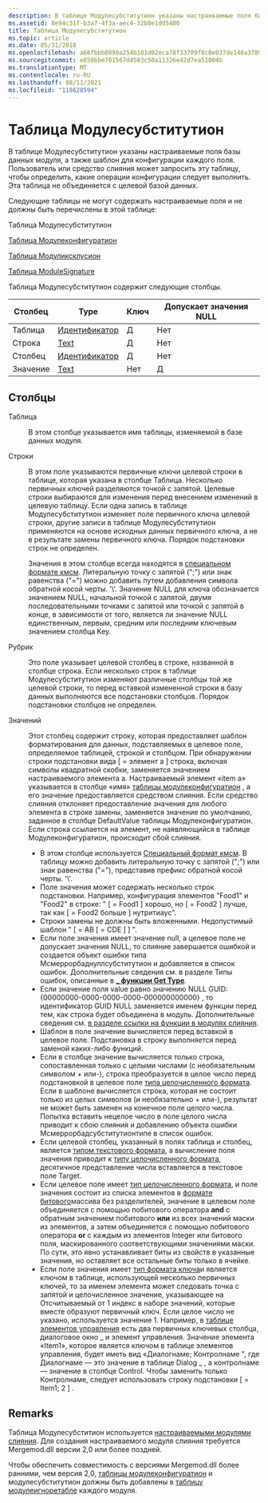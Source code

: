 ```yaml
---
description: В таблице Модулесубститутион указаны настраиваемые поля базы данных модуля, а также шаблон для конфигурации каждого поля.
ms.assetid: 8e94c31f-b3a7-4f3a-aec4-32b0e1dd5400
title: Таблица Модулесубститутион
ms.topic: article
ms.date: 05/31/2018
ms.openlocfilehash: a66fbbb0898a254b181d02eca78f33709f8c0e037de140a37893ea3887af6390
ms.sourcegitcommit: e858bbe701567d4583c50a11326e42d7ea51804b
ms.translationtype: MT
ms.contentlocale: ru-RU
ms.lasthandoff: 08/11/2021
ms.locfileid: "118628594"
---
```

# <a name="modulesubstitution-table"></a>Таблица Модулесубститутион

В таблице Модулесубститутион указаны настраиваемые поля базы данных модуля, а также шаблон для конфигурации каждого поля. Пользователь или средство слияния может запросить эту таблицу, чтобы определить, какие операции конфигурации следует выполнить. Эта таблица не объединяется с целевой базой данных.

Следующие таблицы не могут содержать настраиваемые поля и не должны быть перечислены в этой таблице:

Таблица Модулесубститутион

[Таблица Модулеконфигуратион](moduleconfiguration-table.md)

[Таблица Модуликсклусион](moduleexclusion-table.md)

[Таблица ModuleSignature](modulesignature-table.md)

Таблица Модулесубститутион содержит следующие столбцы.



| Столбец | Type                         | Ключ | Допускает значения NULL |
|--------|------------------------------|-----|----------|
| Таблица  | [Идентификатор](identifier.md) | Д   | Нет        |
| Строка    | [Text](text.md)             | Д   | Нет        |
| Столбец | [Идентификатор](identifier.md) | Д   | Нет        |
| Значение  | [Text](text.md)             | Нет   | Д        |



 

## <a name="columns"></a>Столбцы

<dl> <dt>

<span id="Table"></span><span id="table"></span><span id="TABLE"></span>Таблица
</dt> <dd>

В этом столбце указывается имя таблицы, изменяемой в базе данных модуля.

</dd> <dt>

<span id="Row"></span><span id="row"></span><span id="ROW"></span>Строки
</dt> <dd>

В этом поле указываются первичные ключи целевой строки в таблице, которая указана в столбце Таблица. Несколько первичных ключей разделяются точкой с запятой. Целевые строки выбираются для изменения перед внесением изменений в целевую таблицу. Если одна запись в таблице Модулесубститутион изменяет поле первичного ключа целевой строки, другие записи в таблице Модулесубститутион применяются на основе исходных данных первичного ключа, а не в результате замены первичного ключа. Порядок подстановки строк не определен.

Значения в этом столбце всегда находятся в [специальном формате кмсм](cmsm-special-format.md). Литеральную точку с запятой (";") или знак равенства ("=") можно добавить путем добавления символа обратной косой черты. '\\'. Значение NULL для ключа обозначается значением NULL, начальной точкой с запятой, двумя последовательными точками с запятой или точкой с запятой в конце, в зависимости от того, является ли значение NULL единственным, первым, средним или последним ключевым значением столбца Key.

</dd> <dt>

<span id="Column"></span><span id="column"></span><span id="COLUMN"></span>Рубрик
</dt> <dd>

Это поле указывает целевой столбец в строке, названной в столбце строка. Если несколько строк в таблице Модулесубститутион изменяют различные столбцы той же целевой строки, то перед вставкой измененной строки в базу данных выполняются все подстановки столбцов. Порядок подстановки столбцов не определен.

</dd> <dt>

<span id="Value"></span><span id="value"></span><span id="VALUE"></span>Значений
</dt> <dd>

Этот столбец содержит строку, которая предоставляет шаблон форматирования для данных, подставляемых в целевое поле, определяемое таблицей, строкой и столбцом. При обнаружении строки подстановки вида \[ = элемент а \] строка, включая символы квадратной скобки, заменяется значением настраиваемого элемента a. Настраиваемый элемент «item a» указывается в столбце «имя» [таблицы модулеконфигуратион](moduleconfiguration-table.md) , а его значение предоставляется средством слияния. Если средство слияния отклоняет предоставление значения для любого элемента в строке замены, заменяется значение по умолчанию, заданное в столбце DefaultValue таблицы Модулеконфигуратион. Если строка ссылается на элемент, не наявляющийся в таблице Модулеконфигуратион, происходит сбой слияния.

-   В этом столбце используется [Специальный формат кмсм](cmsm-special-format.md). В таблицу можно добавить литеральную точку с запятой (";") или знак равенства ("="), представив префикс обратной косой черты. '\\'.
-   Поле значения может содержать несколько строк подстановки. Например, конфигурация элементов "Food1" и "Food2" в строке: " \[ = Food1 \] хорошо, но \[ = Food2 \] лучше, так как \[ = Food2 больше \] нутритиаус".
-   Строки замены не должны быть вложенными. Недопустимый шаблон " \[ = AB \[ = CDE \] \] ".
-   Если поле значения имеет значение null, а целевое поле не допускает значения NULL, то слияние завершается ошибкой и создается объект ошибки типа Мсмеррорбаднуллсубститутион и добавляется в список ошибок. Дополнительные сведения см. в разделе Типы ошибок, описанные в [**\_ функции Get Type**](/windows/win32/api/mergemod/nf-mergemod-imsmerror-get_type).
-   Если значение поля value равно значению NULL GUID: {00000000-0000-0000-0000-000000000000} , то идентификатор GUID NULL заменяется именем функции перед тем, как строка будет объединена в модуль. Дополнительные сведения см. [в разделе ссылки на функции в модулях слияния](referencing-features-in-merge-modules.md).
-   Шаблон в поле значение вычисляется перед вставкой в целевое поле. Подстановка в строку выполняется перед заменой каких-либо функций.
-   Если в столбце значение вычисляется только строка, сопоставленная только с целыми числами (с необязательным символом + или-), строка преобразуется в целое число перед подстановкой в целевое поле [типа целочисленного формата](integer-format-types.md). Если в шаблоне вычисляется строка, которая не состоит только из целых символов (и необязательно + или-), результат не может быть заменен на конечное поле целого числа. Попытка вставить нецелое число в поле целого числа приводит к сбою слияния и добавлению объекта ошибки Мсмеррорбадсубститутионтипе в список ошибок.
-   Если целевой столбец, указанный в полях таблица и столбец, является [типом текстового формата](text-format-types.md), а вычисление поля значения приводит к [типу целочисленного формата](integer-format-types.md), десятичное представление числа вставляется в текстовое поле Target.
-   Если целевое поле имеет [тип целочисленного формата](integer-format-types.md), и поле значения состоит из списка элементов в [формате битового](bitfield-format-types.md)массива без разделителей, значение в целевом поле объединяется с помощью побитового оператора **and** с обратным значением побитового **или** из всех значений маски из элементов, а затем объединяется с помощью побитового оператора **or** с каждым из элементов Integer или битового поля, маскированного соответствующими значениями маски. По сути, это явно устанавливает биты из свойств в указанные значения, но оставляет все остальные биты только в ячейке.
-   Если поле значения имеет [тип формата ключа](key-format-types.md)и является ключом в таблице, использующей несколько первичных ключей, то за именем элемента может следовать точка с запятой и целочисленное значение, указывающее на Отсчитываемый от 1 индекс в наборе значений, которые вместе образуют первичный ключ. Если целое число не указано, используется значение 1. Например, в [таблице элементов управления](control-table.md) есть два первичных ключевых столбца, диалоговое окно \_ и элемент управления. Значение элемента «Item1», которое является ключом в таблице элементов управления, будет иметь вид «Диалогнаме; Контролнаме ", где Диалогнаме — это значение в таблице Dialog \_ , а контролнаме — значение в столбце Control. Чтобы заменить только Контролнаме, следует использовать строку подстановки \[ = Item1; 2 \] .

</dd> </dl>

## <a name="remarks"></a>Remarks

Таблица Модулесубститион используется [настраиваемыми модулями слияния](configurable-merge-modules.md). Для создания настраиваемого модуля слияния требуется Mergemod.dll версии 2,0 или более поздней.

Чтобы обеспечить совместимость с версиями Mergemod.dll более ранними, чем версия 2,0, [таблицы модулеконфигуратион](moduleconfiguration-table.md) и модулесубститутион должны быть добавлены в [таблицу модулеигноретабле](moduleignoretable-table.md) каждого модуля.

 

 
